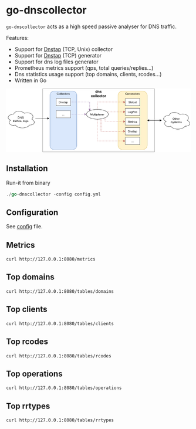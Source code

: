 # go-dnscollector

`go-dnscollector` acts as a high speed passive analyser for DNS traffic.

Features:
- Support for [Dnstap](https://dnstap.info/) (TCP, Unix) collector
- Support for [Dnstap](https://dnstap.info/) (TCP) generator
- Support for dns log files generator
- Prometheus metrics support (qps, total queries/replies...)
- Dns statistics usage support (top domains, clients, rcodes...) 
- Written in Go

![overview](doc/overview.png)

## Installation


Run-it from binary

```go
./go-dnscollector -config config.yml
```

## Configuration

See [config](https://github.com/dmachard/go-dnscollector/blob/main/config.yml) file.

## Metrics

```
curl http://127.0.0.1:8080/metrics
```

## Top domains

```
curl http://127.0.0.1:8080/tables/domains
```

## Top clients

```
curl http://127.0.0.1:8080/tables/clients
```

## Top rcodes

```
curl http://127.0.0.1:8080/tables/rcodes
```

## Top operations

```
curl http://127.0.0.1:8080/tables/operations
```

## Top rrtypes

```
curl http://127.0.0.1:8080/tables/rrtypes
```
